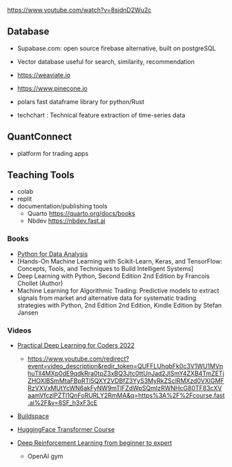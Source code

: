 https://www.youtube.com/watch?v=8sidnD2Wu2c

## Database
- Supabase.com: open source firebase alternative, built on postgreSQL
- Vector database useful for search, similarity, recommendation
- https://weaviate.io 
- https://www.pinecone.io 

- polars fast dataframe library for python/Rust
- techchart : Technical feature extraction of time-series data

## QuantConnect
- platform for trading apps

## Teaching Tools

- colab
- replit
- documentation/publishing tools
	- Quarto https://quarto.org/docs/books
	- Nbdev https://nbdev.fast.ai 

### Books
- [Python for Data Analysis](https://wesmckinney.com/book/)
- [Hands-On Machine Learning with Scikit-Learn, Keras, and TensorFlow: Concepts, Tools, and Techniques to Build Intelligent Systems]
- Deep Learning with Python, Second Edition 2nd Edition by Francois Chollet (Author)
- Machine Learning for Algorithmic Trading: Predictive models to extract signals from market and alternative data for systematic trading strategies with Python, 2nd Edition 2nd Edition, Kindle Edition
by Stefan Jansen 

### Videos

- [Practical Deep Learning for Coders 2022](https://www.youtube.com/watch?v=8SF_h3xF3cE&list=PLfYUBJiXbdtSvpQjSnJJ_PmDQB_VyT5iU&index=2)
	- https://www.youtube.com/redirect?event=video_description&redir_token=QUFFLUhqbFk0c3V1WU1MVnhuTll4MXp0dE9qdkRra0tpZ3xBQ3Jtc0ttUnJad2JlSmY4ZXB4TmZETjZHOXlBSmMtaFBpRTl5QXY2VDBfZ3YyS3MyRkZSclRMXzd0VXlGMFRzVXVxMUtYcWN6akFyNW9mTlFZdWpSQmIzRWNHcG80TF83cXVaamVfczlPZTl1QnFoRURLY2RmMA&q=https%3A%2F%2Fcourse.fast.ai%2F&v=8SF_h3xF3cE

- [Buildspace](https://buildspace.so/)

- [HuggingFace Transformer Course](https://huggingface.co/course/chapter1/1)

- [Deep Reinforcement Learning from beginner to expert](https://simoninithomas.github.io/deep-rl-course/)
	- OpenAI gym